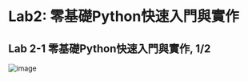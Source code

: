 # Lab2: 零基礎Python快速入門與實作

## Lab 2-1 零基礎Python快速入門與實作, 1/2

![image](https://user-images.githubusercontent.com/89304181/156911689-a05797aa-5afe-4c21-9693-6a12ad7b4b54.png)
